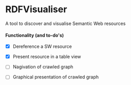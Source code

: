 RDFVisualiser
=============

A tool to discover and visualise Semantic Web resources


#### Functionality (and to-do's)
* [x] Dereference a SW resource
* [x] Present resource in a table view
* [ ] Nagivation of crawled graph
* [ ] Graphical presentation of crawled graph


